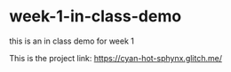 # week-1-in-class-demo
this is an in class demo for week 1


This is the project link: https://cyan-hot-sphynx.glitch.me/

